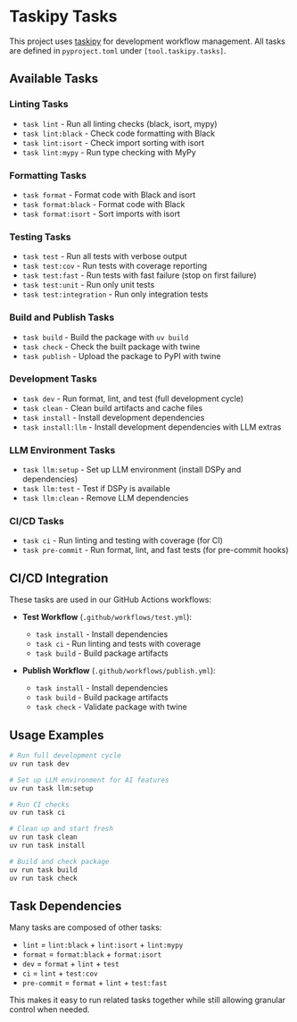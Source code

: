 # Taskipy Tasks

This project uses [taskipy](https://github.com/taskipy/taskipy) for development workflow management. All tasks are defined in `pyproject.toml` under `[tool.taskipy.tasks]`.

## Available Tasks

### Linting Tasks

- `task lint` - Run all linting checks (black, isort, mypy)
- `task lint:black` - Check code formatting with Black
- `task lint:isort` - Check import sorting with isort
- `task lint:mypy` - Run type checking with MyPy

### Formatting Tasks

- `task format` - Format code with Black and isort
- `task format:black` - Format code with Black
- `task format:isort` - Sort imports with isort

### Testing Tasks

- `task test` - Run all tests with verbose output
- `task test:cov` - Run tests with coverage reporting
- `task test:fast` - Run tests with fast failure (stop on first failure)
- `task test:unit` - Run only unit tests
- `task test:integration` - Run only integration tests

### Build and Publish Tasks

- `task build` - Build the package with `uv build`
- `task check` - Check the built package with twine
- `task publish` - Upload the package to PyPI with twine

### Development Tasks

- `task dev` - Run format, lint, and test (full development cycle)
- `task clean` - Clean build artifacts and cache files
- `task install` - Install development dependencies
- `task install:llm` - Install development dependencies with LLM extras

### LLM Environment Tasks

- `task llm:setup` - Set up LLM environment (install DSPy and dependencies)
- `task llm:test` - Test if DSPy is available
- `task llm:clean` - Remove LLM dependencies

### CI/CD Tasks

- `task ci` - Run linting and testing with coverage (for CI)
- `task pre-commit` - Run format, lint, and fast tests (for pre-commit hooks)

## CI/CD Integration

These tasks are used in our GitHub Actions workflows:

- **Test Workflow** (`.github/workflows/test.yml`):
  - `task install` - Install dependencies
  - `task ci` - Run linting and tests with coverage
  - `task build` - Build package artifacts

- **Publish Workflow** (`.github/workflows/publish.yml`):
  - `task install` - Install dependencies
  - `task build` - Build package artifacts
  - `task check` - Validate package with twine

## Usage Examples

```bash
# Run full development cycle
uv run task dev

# Set up LLM environment for AI features
uv run task llm:setup

# Run CI checks
uv run task ci

# Clean up and start fresh
uv run task clean
uv run task install

# Build and check package
uv run task build
uv run task check
```

## Task Dependencies

Many tasks are composed of other tasks:

- `lint` = `lint:black` + `lint:isort` + `lint:mypy`
- `format` = `format:black` + `format:isort`
- `dev` = `format` + `lint` + `test`
- `ci` = `lint` + `test:cov`
- `pre-commit` = `format` + `lint` + `test:fast`

This makes it easy to run related tasks together while still allowing granular control when needed.
